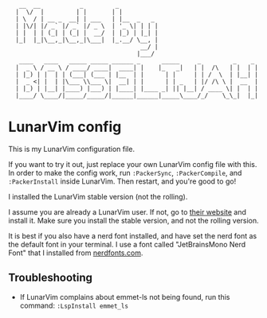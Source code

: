 ```
   __  __           _         _
  |  \/  |         | |       | |
  | \  / | __ _  __| | ___   | |__  _   _
  | |\/| |/ _` |/ _` |/ _ \  | '_ \| | | |
  | |  | | (_| | (_| |  __/  | |_) | |_| |
  |_|  |_|\__,_|\__,_|\___|  |_.__/ \__, |
                                     __/ |
                                    |___/
   ____   ____   _____ _____ ______ _      _____     _         _    _
  |  _ \ / __ \ / ____/ ____|  ____| |    |_   _|   | |  /\   | |  | |
  | |_) | |  | | (___| (___ | |__  | |      | |     | | /  \  | |__| |
  |  _ <| |  | |\___ \\___ \|  __| | |      | | _   | |/ /\ \ |  __  |
  | |_) | |__| |____) |___) | |____| |____ _| || |__| / ____ \| |  | |
  |____/ \____/|_____/_____/|______|______|_____\____/_/    \_\_|  |_|
```


# LunarVim config
This is my LunarVim configuration file.

If you want to try it out, just replace your own LunarVim config file with this. In order to make the config work, run `:PackerSync`, `:PackerCompile`, and `:PackerInstall` inside LunarVim. Then restart, and you're good to go!

I installed the LunarVim stable version (not the rolling).

I assume you are already a LunarVim user. If not, go to [their website](https://www.lunarvim.org/01-installing.html) and install it. Make sure you install the stable version, and not the rolling version.

It is best if you also have a nerd font installed, and have set the nerd font as the default font in your terminal. I use a font called "JetBrainsMono Nerd Font" that I installed from [nerdfonts.com](https://www.nerdfonts.com/font-downloads).

## Troubleshooting
 - If LunarVim complains about emmet-ls not being found, run this command: `:LspInstall emmet_ls`
